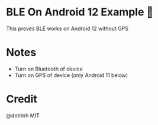 # BLE On Android 12 Example 🤩

This proves BLE works on Android 12 without GPS

# Notes
- Turn on Bluetooth of device
- Turn on GPS of device (only Android 11 below)

# Credit
@dotrinh
MIT
